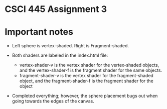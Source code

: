 # CSCI 445 Assignment 3

# Important notes

* Left sphere is vertex-shaded. Right is Fragment-shaded.
* Both shaders are labeled in the index.html file:
    * vertex-shader-v is the vertex shader for the vertex-shaded objects, and the vertex-shader-f is the fragment shader for the same objects.
    * fragment-shader-v is the vertex shader for the fragment-shaded object, and the fragment-shader-f is the fragment shader for the object

* Completed everything; however, the sphere placement bugs out when going towards the edges of the canvas.
